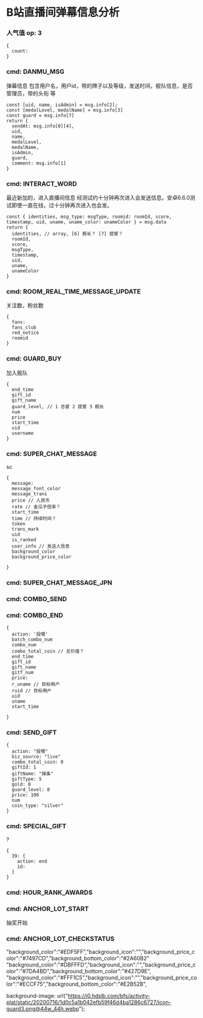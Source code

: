 # B站直播间弹幕信息分析

### 人气值 op: 3
```
{
  count: 
}
```

### cmd: DANMU_MSG
弹幕信息
包含用户名，用户id，带的牌子以及等级，发送时间，舰队信息，是否管理员，带的头衔 等

```
const [uid, name, isAdmin] = msg.info[2];
const [medalLevel, medalName] = msg.info[3]
const guard = msg.info[7]
return {
  sendAt: msg.info[0][4],
  uid,
  name,
  medalLevel,
  medalName,
  isAdmin,
  guard,
  comment: msg.info[1]
}
```

### cmd: INTERACT_WORD
最近新加的，进入直播间信息
经测试约十分钟再次进入会发送信息。安卓6.6.0测试即使一直在线，过十分钟再次进入也会发。

```
const { identities, msg_type: msgType, roomid: roomId, score, timestamp, uid, uname, uname_color: unameColor } = msg.data
return {
  identities, // array, [6] 舰长？ [7] 提督？
  roomId,
  score,
  msgType,
  timestamp,
  uid,
  uname,
  unameColor
}
```

### cmd: ROOM_REAL_TIME_MESSAGE_UPDATE
关注数，粉丝数
```
{
  fans: 
  fans_club
  red_notice
  roomid
}
```

### cmd: GUARD_BUY
加入舰队
```
{
  end_time
  gift_id
  gift_name
  guard_level, // 1 总督 2 提督 3 舰长
  num
  price
  start_time
  uid
  username
}
```

### cmd: SUPER_CHAT_MESSAGE
sc
```
{
  message:
  message_font_color
  message_trans
  price // 人民币
  rate // 金瓜子倍率？
  start_time
  time // 持续时间？
  token
  trans_mark
  uid
  is_ranked
  user_info // 发送人信息
  background_color
  background_price_color

}
```

### cmd: SUPER_CHAT_MESSAGE_JPN

### cmd: COMBO_SEND

### cmd: COMBO_END
```
{
  action: '投喂'
  batch_combo_num
  combo_num
  combo_total_coin // 总价值？
  end_time
  gift_id
  gift_name
  gitf_num
  price:
  r_uname // 目标用户
  ruid // 目标用户
  uid
  uname
  start_time

}
```

### cmd: SEND_GIFT
```
{
  action: "投喂"
  biz_source: "live"
  combo_total_coin: 0
  giftId: 1
  giftName: "辣条"
  giftType: 5
  gold: 0
  guard_level: 0
  price: 100
  num
  coin_type: "silver"
}
```

### cmd: SPECIAL_GIFT
?
```
{
  39: {
    action: end
    id: 
  }
}
```

### cmd: HOUR_RANK_AWARDS

### cmd: ANCHOR_LOT_START
抽奖开始

### cmd: ANCHOR_LOT_CHECKSTATUS


"background_color":"#EDF5FF","background_icon":"","background_price_color":"#7497CD","background_bottom_color":"#2A60B2"
"background_color":"#DBFFFD","background_icon":"","background_price_color":"#7DA4BD","background_bottom_color":"#427D9E",
"background_color":"#FFF1C5","background_icon":"","background_price_color":"#ECCF75","background_bottom_color":"#E2B52B",

background-image: url("https://i0.hdslb.com/bfs/activity-plat/static/20200716/1d0c5a1b042efb59f46d4ba1286c6727/icon-guard3.png@44w_44h.webp");